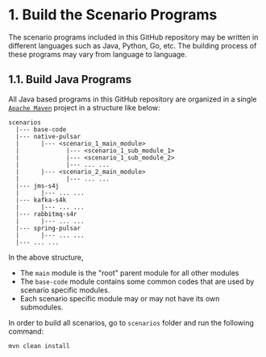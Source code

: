 
# 1. Build the Scenario Programs

The scenario programs included in this GitHub repository may be written in different languages such as Java, Python, Go, etc. The building process of these programs may vary from language to language.

## 1.1. Build Java Programs

All Java based programs in this GitHub repository are organized in a single [`Apache Maven`](https://maven.apache.org/) project in a structure like below:
```
scenarios
  |--- base-code
  |--- native-pulsar
  |      |--- <scenario_1_main_module>
  |             |--- <scenario_1_sub_module_1>
  |             |--- <scenario_1_sub_module_2>
  |             |--- ... ...
  |      |--- <scenario_2_main_module>
  |             |--- ... ...
  |--- jms-s4j
  |      |--- ... ...
  |--- kafka-s4k
  |      |--- ... ...
  |--- rabbitmq-s4r
  |      |--- ... ...
  |--- spring-pulsar
  |      |--- ... ...
  |--- ... ...
``` 

In the above structure,
* The `main` module is the "root" parent module for all other modules
* The `base-code` module contains some common codes that are used by scenario specific modules. 
* Each scenario specific module may or may not have its own submodules.

In order to build all scenarios, go to `scenarios` folder and run the following command:
```
mvn clean install
```